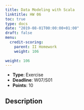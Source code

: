 ```yaml
---
title: Data Modeling with Scala
linktitle: HW 06
toc: true
type: docs
date: "2019-08-01T00:00:00+01:00"
draft: false
menu:
  credit-scoring:
    parent: II Homework
    weight: 106
    
weight: 106
---
```


* **Type**: Exercise
* **Deadline**: W07/S01	
* **Points**: 10

## Description